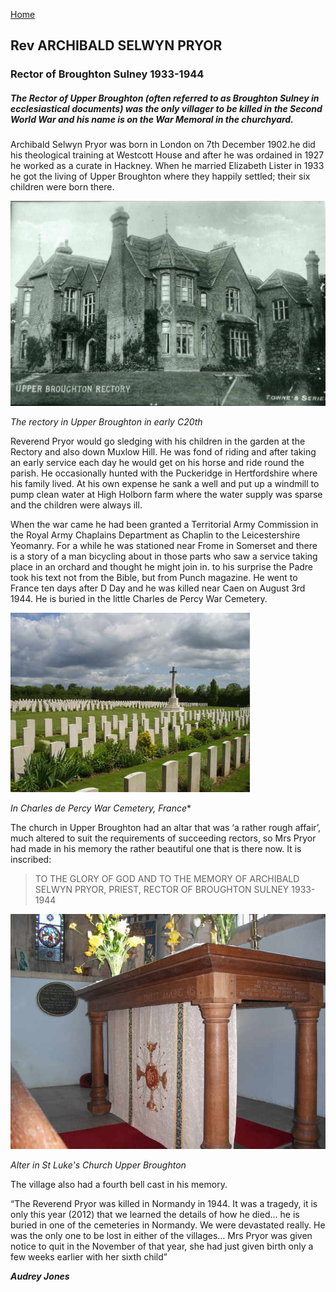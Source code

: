 [Home](https://simon-scmp.github.io/Upper-Broughton-History/)


## Rev ARCHIBALD SELWYN PRYOR 

### Rector of Broughton Sulney 1933-1944
##### The Rector of Upper Broughton (often referred to as Broughton Sulney in ecclesiastical documents) was the only villager to be killed in the Second World War and his name is on the War Memoral in the churchyard.

Archibald Selwyn Pryor was born in London on 7th December 1902.he did his theological training at Westcott House and after he was ordained in 1927 he worked as a curate in Hackney. When he married Elizabeth Lister in 1933 he got the living of Upper Broughton where they happily settled; their six children were born there.

![](Rectory.jpg)

*The rectory in Upper Broughton in early C20th*

Reverend Pryor would go sledging with his children in the garden at the Rectory and also down Muxlow Hill. He was fond of riding and after taking an early service each day he would get on his horse and ride round the parish. He occasionally hunted with the Puckeridge in Hertfordshire where his family lived. At his own expense he sank a well and put up a windmill to pump clean water at High Holborn farm where the water supply was sparse and the children were always ill.

When the war came he had been granted a Territorial Army Commission in the Royal Army Chaplains Department as Chaplin to the Leicestershire Yeomanry. For a while he was stationed near Frome in Somerset and there is a story of a man bicycling about in those parts who saw a service taking place in an orchard and thought he might join in. to his surprise the Padre took his text not from the Bible, but from Punch magazine. He went to France ten days after D Day and he was killed near Caen on August 3rd 1944. He is buried in the little Charles de Percy War Cemetery.

![In Charles de Percy War Cemetery, France](War_graves.jpg)

*In Charles de Percy War Cemetery, France**
 
The church in Upper Broughton had an altar that was ‘a rather rough affair’, much altered to suit the requirements of succeeding rectors, so Mrs Pryor had made in his memory the rather beautiful one that is there now. It is inscribed:

>TO THE GLORY OF GOD
AND TO THE MEMORY OF
ARCHIBALD SELWYN PRYOR, PRIEST,
RECTOR OF BROUGHTON SULNEY 1933-1944
 
![](alter2.jpg)

*Alter in St Luke's Church Upper Broughton*

The village also had a fourth bell cast in his memory.

“The Reverend Pryor was killed in Normandy in 1944. It was a tragedy, it is only this year (2012) that we learned the details of how he died… he is buried in one of the cemeteries in Normandy. We were devastated really. He was the only one to be lost in either of the villages… Mrs Pryor was given notice to quit in the November of that year, she had just given birth only a few weeks earlier with her sixth child”

***Audrey Jones***
